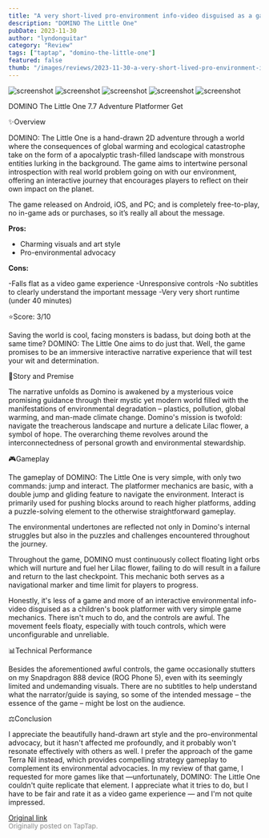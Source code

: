 ```yaml
---
title: "A very short-lived pro-environment info-video disguised as a game | Review - DOMINO The Little One"
description: "DOMINO The Little One"
pubDate: 2023-11-30
author: "lyndonguitar"
category: "Review"
tags: ["taptap", "domino-the-little-one"]
featured: false
thumb: "/images/reviews/2023-11-30-a-very-short-lived-pro-environment-info-video-disguised-as-a-game--review---domino-the-li-0.avif"
---
```


<div class="gallery">
  <img src="/images/reviews/2023-11-30-a-very-short-lived-pro-environment-info-video-disguised-as-a-game--review---domino-the-li-0.avif" alt="screenshot" />
  <img src="/images/reviews/2023-11-30-a-very-short-lived-pro-environment-info-video-disguised-as-a-game--review---domino-the-li-1.avif" alt="screenshot" />
  <img src="/images/reviews/2023-11-30-a-very-short-lived-pro-environment-info-video-disguised-as-a-game--review---domino-the-li-2.avif" alt="screenshot" />
  <img src="/images/reviews/2023-11-30-a-very-short-lived-pro-environment-info-video-disguised-as-a-game--review---domino-the-li-3.avif" alt="screenshot" />
  <img src="/images/reviews/2023-11-30-a-very-short-lived-pro-environment-info-video-disguised-as-a-game--review---domino-the-li-4.avif" alt="screenshot" />
</div>

DOMINO The Little One
7.7
Adventure
Platformer
Get

✨Overview

DOMINO: The Little One is a hand-drawn 2D adventure through a world where the consequences of global warming and ecological catastrophe take on the form of a apocalyptic trash-filled landscape with monstrous entities lurking in the background. The game aims to intertwine personal introspection with real world problem going on with our environment, offering an interactive journey that encourages players to reflect on their own impact on the planet.

The game released on Android, iOS, and PC; and is completely free-to-play, no in-game ads or purchases, so it’s really all about the message.


**Pros:**
- Charming visuals and art style
- Pro-environmental advocacy



**Cons:**


-Falls flat as a video game experience
-Unresponsive controls
-No subtitles to clearly understand the important message
-Very very short runtime (under 40 minutes)

⭐️Score: 3/10

Saving the world is cool, facing monsters is badass, but doing both at the same time? DOMINO: The Little One aims to do just that. Well, the game promises to be an immersive interactive narrative experience that will test your wit and determination.

📖Story and Premise

The narrative unfolds as Domino is awakened by a mysterious voice promising guidance through their mystic yet modern world filled with the manifestations of environmental degradation – plastics, pollution, global warming, and man-made climate change. Domino's mission is twofold: navigate the treacherous landscape and nurture a delicate Lilac flower, a symbol of hope. The overarching theme revolves around the interconnectedness of personal growth and environmental stewardship.

🎮Gameplay

The gameplay of DOMINO: The Little One is very simple, with only two commands: jump and interact. The platformer mechanics are basic, with a double jump and gliding feature to navigate the environment. Interact is primarily used for pushing blocks around to reach higher platforms, adding a puzzle-solving element to the otherwise straightforward gameplay.

The environmental undertones are reflected not only in Domino's internal struggles but also in the puzzles and challenges encountered throughout the journey.

Throughout the game, DOMINO must continuously collect floating light orbs which will nurture and fuel her Lilac flower, failing to do will result in a failure and return to the last checkpoint. This mechanic both serves as a navigational marker and time limit for players to progress.

Honestly, it's less of a game and more of an interactive environmental info-video disguised as a children's book platformer with very simple game mechanics. There isn't much to do, and the controls are awful. The movement feels floaty, especially with touch controls, which were unconfigurable and unreliable.

📊Technical Performance

Besides the aforementioned awful controls, the game occasionally stutters on my Snapdragon 888 device (ROG Phone 5), even with its seemingly limited and undemanding visuals. There are no subtitles to help understand what the narrator/guide is saying, so some of the intended message – the essence of the game – might be lost on the audience.

⚖️Conclusion

I appreciate the beautifully hand-drawn art style and the pro-environmental advocacy, but it hasn't affected me profoundly, and it probably won't resonate effectively with others as well. I prefer the approach of the game Terra Nil instead, which provides compelling strategy gameplay to complement its environmental advocacies. In my review of that game, I requested for more games like that —unfortunately, DOMINO: The Little One couldn't quite replicate that element.  I appreciate what it tries to do, but I have to be fair and rate it as a video game experience — and I'm not quite impressed.

[Original link](https://www.taptap.io/post/6609960)<br><span style="font-size: 0.95em; color: #888;">Originally posted on TapTap.</span>
